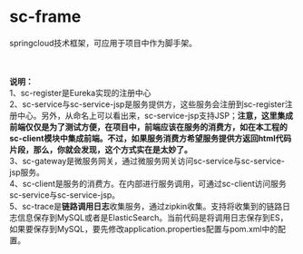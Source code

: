 ﻿# sc-frame
springcloud技术框架，可应用于项目中作为脚手架。

<br><br>
<b>说明：</b>
<br>
1、sc-register是Eureka实现的注册中心<br>
2、sc-service与sc-service-jsp是服务提供方，这些服务会注册到sc-register注册中心。另外，从命名上可以看出来，sc-service-jsp支持JSP；<b>注意，这里集成前端仅仅是为了测试方便，在项目中，前端应该在服务的消费方，如在本工程的sc-client模块中集成前端。不过，如果服务消费方希望服务提供方返回html代码片段，那么，你就会发现，这个方式实在是太妙了。</b><br>
3、sc-gateway是微服务网关，通过微服务网关访问sc-service与sc-service-jsp服务。<br>
4、sc-client是服务的消费方。在内部进行服务调用，可通过sc-client访问服务sc-service与sc-service-jsp。<br>
5、sc-trace是<b>链路调用日志</b>收集服务，通过zipkin收集。支持将收集到的链路日志信息保存到MySQL或者是ElasticSearch。当前代码是将调用日志保存到ES，如果要保存到MySQL，要先修改application.properties配置与pom.xml中的配置。

